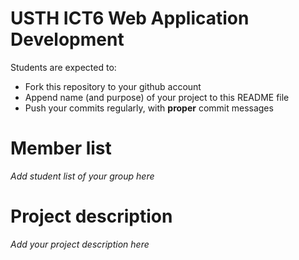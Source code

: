 USTH ICT6 Web Application Development
=====================================

Students are expected to:
* Fork this repository to your github account
* Append name (and purpose) of your project to this README file
* Push your commits regularly, with **proper** commit messages


Member list
=====================================

*Add student list of your group here*

Project description
=====================================

*Add your project description here*